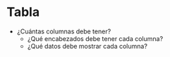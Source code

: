 <h1 id="table">Tabla</h1>

- ¿Cuántas columnas debe tener?
    - ¿Qué encabezados debe tener cada columna?
    - ¿Qué datos debe mostrar cada columna?
